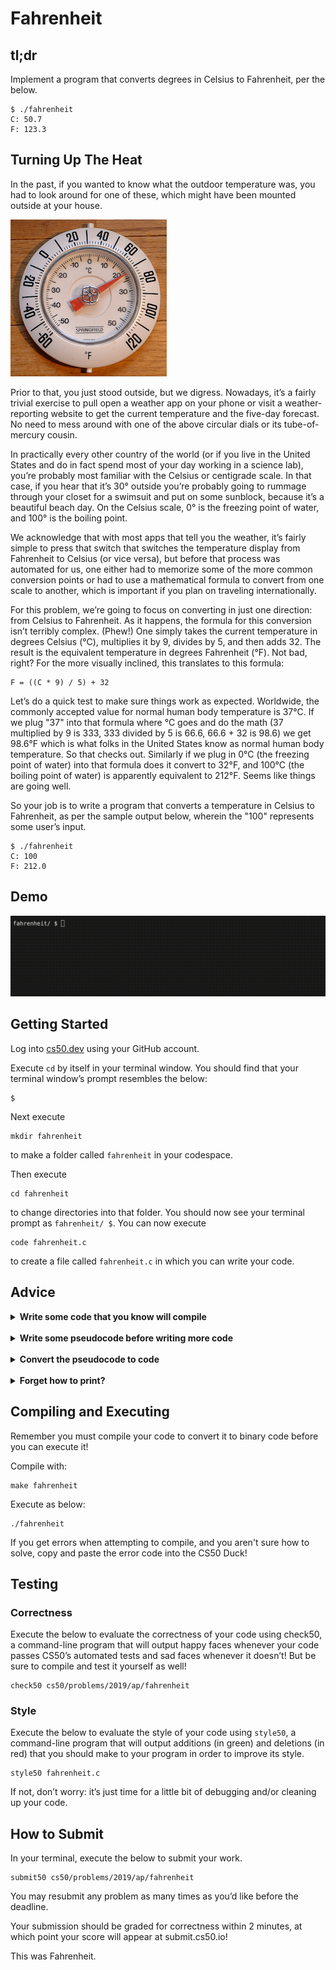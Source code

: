 # Fahrenheit

## tl;dr

Implement a program that converts degrees in Celsius to Fahrenheit, per the below.

```
$ ./fahrenheit
C: 50.7
F: 123.3
```

## Turning Up The Heat

In the past, if you wanted to know what the outdoor temperature was, you had to look around for one of these, which might have been mounted outside at your house.

![Thermometer](https://raw.githubusercontent.com/cs50nestm/labs/2020/fahrenheit/thermometer.png)

Prior to that, you just stood outside, but we digress. Nowadays, it’s a fairly trivial exercise to pull open a weather app on your phone or visit a weather-reporting website to get the current temperature and the five-day forecast. No need to mess around with one of the above circular dials or its tube-of-mercury cousin.

In practically every other country of the world (or if you live in the United States and do in fact spend most of your day working in a science lab), you’re probably most familiar with the Celsius or centigrade scale. In that case, if you hear that it’s 30° outside you’re probably going to rummage through your closet for a swimsuit and put on some sunblock, because it’s a beautiful beach day. On the Celsius scale, 0° is the freezing point of water, and 100° is the boiling point.

We acknowledge that with most apps that tell you the weather, it’s fairly simple to press that switch that switches the temperature display from Fahrenheit to Celsius (or vice versa), but before that process was automated for us, one either had to memorize some of the more common conversion points or had to use a mathematical formula to convert from one scale to another, which is important if you plan on traveling internationally.

For this problem, we’re going to focus on converting in just one direction: from Celsius to Fahrenheit. As it happens, the formula for this conversion isn’t terribly complex. (Phew!) One simply takes the current temperature in degrees Celsius (°C), multiplies it by 9, divides by 5, and then adds 32. The result is the equivalent temperature in degrees Fahrenheit (°F). Not bad, right? For the more visually inclined, this translates to this formula:

```
F = ((C * 9) / 5) + 32
```

Let’s do a quick test to make sure things work as expected. Worldwide, the commonly accepted value for normal human body temperature is 37°C. If we plug "37" into that formula where °C goes and do the math (37 multiplied by 9 is 333, 333 divided by 5 is 66.6, 66.6 + 32 is 98.6) we get 98.6°F which is what folks in the United States know as normal human body temperature. So that checks out. Similarly if we plug in 0°C (the freezing point of water) into that formula does it convert to 32°F, and 100°C (the boiling point of water) is apparently equivalent to 212°F. Seems like things are going well.

So your job is to write a program that converts a temperature in Celsius to Fahrenheit, as per the sample output below, wherein the "100" represents some user’s input.

```
$ ./fahrenheit
C: 100
F: 212.0
```

## Demo

![FahrenheitDemo](fahrenheitDemo.gif)

## Getting Started

Log into [cs50.dev](https://cs50.dev) using your GitHub account. 

Execute `cd` by itself in your terminal window. You should find that your terminal window’s prompt resembles the below:

```
$
```

Next execute

```
mkdir fahrenheit
```

to make a folder called `fahrenheit` in your codespace.

Then execute

```
cd fahrenheit
```

to change directories into that folder. You should now see your terminal prompt as `fahrenheit/ $`. You can now execute

```
code fahrenheit.c
```

to create a file called `fahrenheit.c` in which you can write your code.

## Advice
<details>
  <summary>
    <span style="font-weight: bold;">
    Write some code that you know will compile
    </span>
  </summary>
<br>
<p>Even though this program won’t do anything, it should at least compile with make!</p>
  
<!--  
```c
#include <cs50.h>
#include <stdio.h>

int main(void)
{

}
```
-->

<img src="code1.png" width="100%">

</details>
<br>

<details>
  <summary>
    <span style="font-weight: bold;">
    Write some pseudocode before writing more code
    </span>
  </summary>
<br>
<p>If unsure how to solve the problem itself, break it down into smaller problems that you can probably solve first. For instance, this problem is really three small problems:</p>

<ol>
  <li>Prompt for degrees Celsius and save this in a variable</li>
  <li>Use this value to calculate degrees Fahrenheit and save in another variable</li>
  <li>Print out the result</li>
</ol>

<p>So write some pseudcode as comments that remind you to do just that:</p>

<!--  
```c
#include <cs50.h>
#include <stdio.h>

int main(void)
{
    // Prompt for degrees Celsius and save this in a variable

    // Use this value to calculate degrees Fahrenheit and save in another variable

    // Print out the result
}
```
-->

<img src="code2.png" width="100%">

</details>

<br>
<details>
  <summary>
    <span style="font-weight: bold;">
    Convert the pseudocode to code
    </span>
  </summary>
<br>
<p>First consider what datatype the variable that holds degrees Celsius should be. Since we may want to enter a number with a decimal for degrees Celsius, we need to use a `float`. So go ahead and declare a new `float` as below, and use `get_float` to prompt the user for a value. </p>

<!--  
```c
#include <cs50.h>
#include <stdio.h>

int main(void)
{
    // Prompt for degrees Celsius and save this in a variable
    float celsius = get_float("C: ");

    // Use this value to calculate degrees Fahrenheit and save in another variable

    // Print out the result
}
```
-->

<img src="code3.png" width="100%">

<p>Then declare another float to hold degrees Fahrenheit, and assign the result of the temperature conversion formula (given above).</p>

<p>Finally, print out the result with exactly one decimal place.</p>

</details>
<br>
<details>
  <summary>
    <span style="font-weight: bold;">
    Forget how to print?
    </span>
  </summary>
<br>
  
<p>Printf can be used to specify how many places after the decimal point you wish to display to the user. For example to print a float with 2 decimal places you would type:</p>

<!--
```c
printf("%.2f\n", number);
```
-->

<img src="code4.png" width="100%">

<p>Can you see why this prints with 2 decimal places? Now adapt this to print degrees Fahrenheit (don't forget to start the output with <code>"F: "</code>) to exactly one decimal place.</p>

</details>

## Compiling and Executing

Remember you must compile your code to convert it to binary code before you can execute it!

Compile with:

```
make fahrenheit
```

Execute as below:

```
./fahrenheit
```

If you get errors when attempting to compile, and you aren't sure how to solve, copy and paste the error code into the CS50 Duck!


## Testing
### Correctness
Execute the below to evaluate the correctness of your code using check50, a command-line program that will output happy faces whenever your code passes CS50’s automated tests and sad faces whenever it doesn’t! But be sure to compile and test it yourself as well!

```
check50 cs50/problems/2019/ap/fahrenheit
```

### Style

Execute the below to evaluate the style of your code using `style50`, a command-line program that will output additions (in green) and deletions (in red) that you should make to your program in order to improve its style. 

```
style50 fahrenheit.c
```

If not, don’t worry: it’s just time for a little bit of debugging and/or cleaning up your code.

## How to Submit

In your terminal, execute the below to submit your work.

```
submit50 cs50/problems/2019/ap/fahrenheit
```

You may resubmit any problem as many times as you’d like before the deadline.

Your submission should be graded for correctness within 2 minutes, at which point your score will appear at submit.cs50.io!

This was Fahrenheit.
